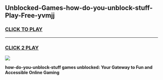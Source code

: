 
## Unblocked-Games-how-do-you-unblock-stuff-Play-Free-yvmjj
<h3>
<a href="https://premium76.site?title=how-do-you-unblock-stuff&ref=18A1">CLICK TO PLAY</a></h3>
<hr>

<h3>
<a href="https://premium76.site?title=how-do-you-unblock-stuff&ref=18A1">CLICK 2 PLAY</a>
  
</h3>

<a href="https://premium76.site?title=how-do-you-unblock-stuff&ref=18A1"><img src="https://clearcache.store/games.png"></a>


**how-do-you-unblock-stuff games unblocked: Your Gateway to Fun and Accessible Online Gaming**
